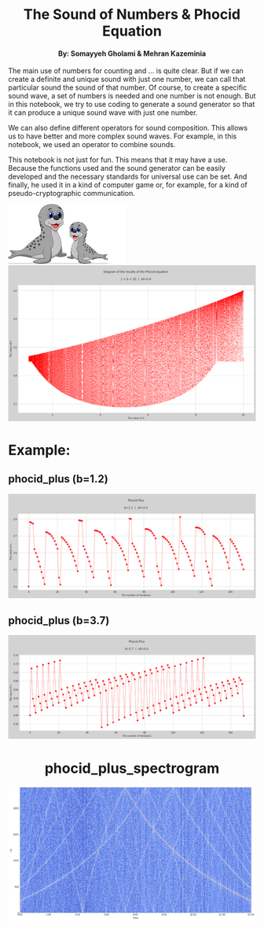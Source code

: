 <div>
    <h1 align="center">The Sound of Numbers & Phocid Equation</h1>
    <h4 align="center">By: Somayyeh Gholami & Mehran Kazeminia</h4>
</div>

The main use of numbers for counting and ... is quite clear. But if we can create a definite and unique sound with just one number, we can call that particular sound the sound of that number. Of course, to create a specific sound wave, a set of numbers is needed and one number is not enough. But in this notebook, we try to use coding to generate a sound generator so that it can produce a unique sound wave with just one number.

We can also define different operators for sound composition. This allows us to have better and more complex sound waves. For example, in this notebook, we used an operator to combine sounds.

This notebook is not just for fun. This means that it may have a use. Because the functions used and the sound generator can be easily developed and the necessary standards for universal use can be set. And finally, he used it in a kind of computer game or, for example, for a kind of pseudo-cryptographic communication.

<img src="https://raw.githubusercontent.com/MehranKazeminia/Sound-of-Numbers/main/phocid106.png">

<img src="https://raw.githubusercontent.com/MehranKazeminia/Sound-of-Numbers/main/__results___9_0.png">

# Example:
## phocid_plus (b=1.2)

<img src="https://raw.githubusercontent.com/MehranKazeminia/Sound-of-Numbers/main/__results___54_6.png">

## phocid_plus (b=3.7)

<img src="https://raw.githubusercontent.com/MehranKazeminia/Sound-of-Numbers/main/__results___54_81.png">

<div>
    <h1 align="center">phocid_plus_spectrogram</h1>
</div>

<img src="https://raw.githubusercontent.com/MehranKazeminia/Sound-of-Numbers/main/__results___18_1.png">




